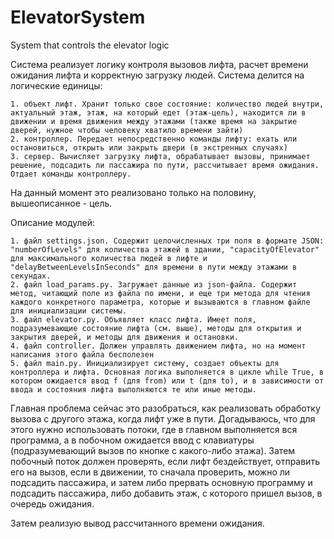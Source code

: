 # ElevatorSystem
System that controls the elevator logic

Система реализует логику контроля вызовов лифта, расчет времени ожидания лифта и корректную загрузку людей. 
Система делится на логические единицы: 

    1. объект лифт. Хранит только свое состояние: количество людей внутри, актуальный этаж, этаж, на который едет (этаж-цель), находится ли в движении и время движения между этажами (также время на закрытие дверей, нужное чтобы человеку хватило времени зайти)
    2. контроллер. Передает непосредственно команды лифту: ехать или остановиться, открыть или закрыть двери (в экстренных случаях)
    3. сервер. Вычисляет загрузку лифта, обрабатывает вызовы, принимает решение, подсадить ли пассажира по пути, рассчитывает время ожидания. Отдает команды контроллеру.
    
На данный момент это реализовано только на половину, вышеописанное - цель.
  
Описание модулей:

    1. файл settings.json. Содержит целочисленных три поля в формате JSON: "numberOfLevels" для количества этажей в здании, "capacityOfElevator" для максимального количества людей в лифте и "delayBetweenLevelsInSeconds" для времени в пути между этажами в секундах.
    2. файл load_params.py. Загружает данные из json-файла. Содержит метод, читающий поле из файла по имени, и еще три метода для чтения каждого конкретного параметра, которые и вызываются в главном файле для инициализации системы.
    3. файл elevator.py. Объявляет класс лифта. Имеет поля, подразумевающие состояние лифта (см. выше), методы для открытия и закрытия дверей, и методы для движения и остановки.
    4. файл controller. Должен управлять движением лифта, но на момент написания этого файла бесполезен
    5. файл main.py. Инициализирует систему, создает объекты для контроллера и лифта. Основная логика выполняется в цикле while True, в котором ожидается ввод f (для from) или t (для to), и в зависимости от ввода и состояния лифта выполняются те или иные методы. 
    
Главная проблема сейчас это разобраться, как реализовать обработку вызова с другого этажа, когда лифт уже в пути. Догадываюсь, что для этого нужно использовать потоки, где в главном выполняется вся программа, а в побочном ожидается ввод с клавиатуры (подразумевающий вызов по кнопке с какого-либо этажа). Затем побочный поток должен проверять, если лифт бездействует, отправить его на вызов, если в движении, то сначала проверить, можно ли подсадить пассажира, и затем либо прервать основную программу и подсадить пассажира, либо добавить этаж, с которого пришел вызов, в очередь ожидания.

Затем реализую вывод рассчитанного времени ожидания.
